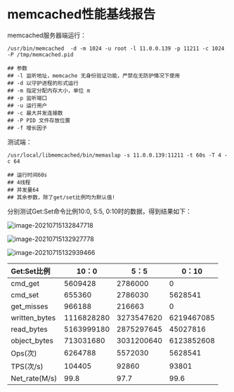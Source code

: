 # memcached性能基线报告

memcached服务器端运行：

```shell
/usr/bin/memcached  -d -m 1024 -u root -l 11.0.0.139 -p 11211 -c 1024 -P /tmp/memcached.pid

## 参数
## -l 监听地址，memcache 无身份验证功能，严禁在无防护情况下使用
## -d 以守护进程的形式运行
## -m 指定分配内存大小，单位 m
## -p 监听端口
## -u 运行用户
## -c 最大并发连接数
## -P PID 文件存放位置
## -f 增长因子
```



测试端：

```shell
/usr/local/libmemcached/bin/memaslap -s 11.0.0.139:11211 -t 60s -T 4 -c 64

## 运行时间60s
## 4线程
## 并发量64
## 其余参数，除了get/set比例均为默认值!
```

分别测试Get:Set命令比例10:0, 5:5, 0:10时的数据，得到结果如下：

![image-20210715132847718](C:\Users\11505\Desktop\暑期项目\summer2021-131\resource\10-0.png)

![image-20210715132927778](C:\Users\11505\Desktop\暑期项目\summer2021-131\resource\5-5.png)

![image-20210715132939466](C:\Users\11505\Desktop\暑期项目\summer2021-131\resource\0-10.png)

| Get:Set比例   | 10：0      | 5：5       | 0：10      |
| :------------ | ---------- | ---------- | ---------- |
| cmd_get       | 5609428    | 2786000    | 0          |
| cmd_set       | 655360     | 2786030    | 5628541    |
| get_misses    | 966188     | 216663     | 0          |
| written_bytes | 1116828280 | 3273547620 | 6219467085 |
| read_bytes    | 5163999180 | 2875297645 | 45027816   |
| object_bytes  | 713031680  | 3031200640 | 6123852608 |
| Ops(次)       | 6264788    | 5572030    | 5628541    |
| TPS(次/s)     | 104405     | 92860      | 93801      |
| Net_rate(M/s) | 99.8       | 97.7       | 99.6       |

